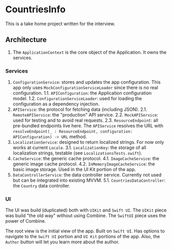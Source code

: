 # CountriesInfo

This is a take home project written for the interview.

## Architecture
1. The `ApplicationContext` is the core object of the Application. It owns the services.

### Services
1. `ConfigurationService`: stores and updates the app configuration. This app only uses `MockConfigurationServiceLoader` since there is no real configuration.
1.1. `APIConfiguration`: the Application configuration model.
1.2. `ConfigurationServiceLoader`: used for loading the configuration as a dependency injection.
2. `APIService`: the protocol for fetching data (including JSON).
2.1. `RemoteAPIService`: the "production" API service.
2.2. `MockAPIService`: used for testing and to avoid real requests.
2.3. `ResourceEndpoint`: all pre-bundled endpoints live here. The `APIService` resolves the URL with `resolveEndpoint(_ : ResourceEndpoint, configuration: APIConfiguration) -> URL` method.
3. `LocalizationService`: designed to return localized strings. For now only works at current `Locale`.
3.1. `LocalizationKey`: the storage of all localization strings, testable (see `LocalizationsTests.swift`).
4. `CacheService`: the generic cache protocol.
4.1. `ImageCacheService`: the generic image cache protocol.
4.2. `InMemoryImageCacheService`: the basic image storage. Used in the UI Kit portion of the app.
5. `DataControllerService`: the data controller service. Currently not used but can be integrated into existing MVVM.
5.1. `CountriesDataController`: the `Country` data controller.

### UI
The UI was build (duplicated) both with `UIKit` and `Swift UI`. 
The `UIKit` piece was build "the old way" without using Combine.
The `SwiftUI` piece uses the power of Combine.

The root view is the initial view of the app. Built on `Swift UI`.
Has options to navigate to the `Swift UI` portion and `UI Kit` portions of the app.
Also, the `Author` button will let you learn more about the author.